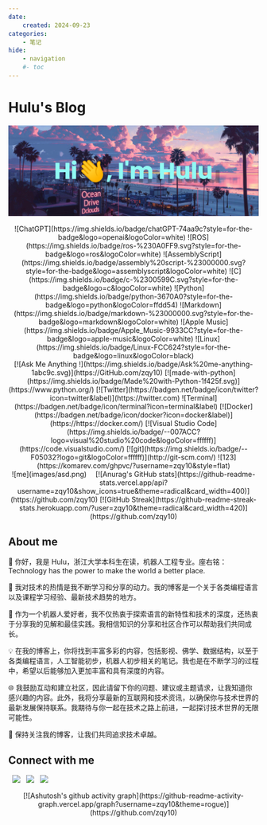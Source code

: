 ```yaml
---
date:
    created: 2024-09-23
categories:
    - 笔记
hide:
    - navigation
    #- toc
---
```

# Hulu's Blog

<!-- banner -->
 [![MasterHead](images/banner.png)](https://github.com/zqy10)

<!-- badges -->
<center>
![ChatGPT](https://img.shields.io/badge/chatGPT-74aa9c?style=for-the-badge&logo=openai&logoColor=white)
![ROS](https://img.shields.io/badge/ros-%230A0FF9.svg?style=for-the-badge&logo=ros&logoColor=white)
![AssemblyScript](https://img.shields.io/badge/assembly%20script-%23000000.svg?style=for-the-badge&logo=assemblyscript&logoColor=white)
![C](https://img.shields.io/badge/c-%2300599C.svg?style=for-the-badge&logo=c&logoColor=white)
![Python](https://img.shields.io/badge/python-3670A0?style=for-the-badge&logo=python&logoColor=ffdd54)
![Markdown](https://img.shields.io/badge/markdown-%23000000.svg?style=for-the-badge&logo=markdown&logoColor=white)
![Apple Music](https://img.shields.io/badge/Apple_Music-9933CC?style=for-the-badge&logo=apple-music&logoColor=white)
![Linux](https://img.shields.io/badge/Linux-FCC624?style=for-the-badge&logo=linux&logoColor=black)
</center>
    
<center>
[![Ask Me Anything !](https://img.shields.io/badge/Ask%20me-anything-1abc9c.svg)](https://GitHub.com/zqy10)
[![made-with-python](https://img.shields.io/badge/Made%20with-Python-1f425f.svg)](https://www.python.org/)
[![Twitter](https://badgen.net/badge/icon/twitter?icon=twitter&label)](https://twitter.com)
![Terminal](https://badgen.net/badge/icon/terminal?icon=terminal&label)
[![Docker](https://badgen.net/badge/icon/docker?icon=docker&label)](https://https://docker.com/)
[![Visual Studio Code](https://img.shields.io/badge/--007ACC?logo=visual%20studio%20code&logoColor=ffffff)](https://code.visualstudio.com/)
[![git](https://img.shields.io/badge/--F05032?logo=git&logoColor=ffffff)](http://git-scm.com/)
![123](https://komarev.com/ghpvc/?username=zqy10&style=flat)
</center>

<!-- githubstates -->
<center>
 ![me](images/asd.png) &emsp;[![Anurag's GitHub stats](https://github-readme-stats.vercel.app/api?username=zqy10&show_icons=true&theme=radical&card_width=400)](https://github.com/zqy10)  [![GitHub Streak](https://github-readme-streak-stats.herokuapp.com/?user=zqy10&theme=radical&card_width=420)](https://github.com/zqy10)
 </center>


## About me
👋 你好，我是 Hulu，浙江大学本科生在读，机器人工程专业。座右铭：Technology has the power to make the world a better place.

🚀 我对技术的热情是我不断学习和分享的动力。我的博客是一个关于各类编程语言以及课程学习经验、最新技术趋势的地方。

🧠 作为一个机器人爱好者，我不仅热衷于探索语言的新特性和技术的深度，还热衷于分享我的见解和最佳实践。我相信知识的分享和社区合作可以帮助我们共同成长。

💡 在我的博客上，你将找到丰富多彩的内容，包括影视、佛学、数据结构，以至于各类编程语言，人工智能初步，机器人初步相关的笔记。我也是在不断学习的过程中，希望以后能够加入更加丰富和具有深度的内容。

🌐 我鼓励互动和建立社区，因此请留下你的问题、建议或主题请求，让我知道你感兴趣的内容。此外，我将分享最新的互联网和技术资讯，以确保你与技术世界的最新发展保持联系。我期待与你一起在技术之路上前进，一起探讨技术世界的无限可能性。

📖 保持关注我的博客，让我们共同追求技术卓越。


## Connect with me
<p align="left">
&nbsp; <a href="https://twitter.com/_" target="_blank" rel="noopener noreferrer"><img src="https://img.icons8.com/plasticine/100/000000/twitter.png" width="50" /></a>  
&nbsp; <a href="https://www.instagram.com/" target="_blank" rel="noopener noreferrer"><img src="https://img.icons8.com/plasticine/100/000000/instagram-new.png" width="50" /></a>  
&nbsp; <a href="mailto:3230100228@zju.edu.cn" target="_blank" rel="noopener noreferrer"><img src="https://img.icons8.com/plasticine/100/000000/gmail.png"  width="50" /></a>
</p>

<!-- githubcommmits -->
<center>
[![Ashutosh's github activity graph](https://github-readme-activity-graph.vercel.app/graph?username=zqy10&theme=rogue)](https://github.com/zqy10)
</center>
